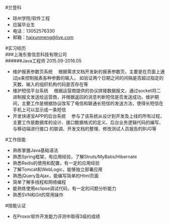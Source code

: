 #兰登科
+ 琼州学院/软件工程
+ 应届毕业生
+ 电话：13052576330
+ 邮箱：haixunmeng@live.com

#实习经历  
###上海东普信息科技有限公司  
######Java工程师      2015.09-2016.05 
+ 维护报表参数页系统　 
  根据需求文档开发新的报表参数页，主要是在页面上通过js来控制报表各种参数的输入， 如验证两个日期之间的间隔是否超过指定的天数、输入的组织机构代码是否存在等
+ 维护短信平台系统　 
  根据运营商提供的协议拼接数据报文，通过socket将二进制报文发送给运营商，并根据返回的消息判断短信是否发送成功。维护期间，主要工作是根据协议改写了电信和联通长短信的发送方法，使得长短信在手机上可以显示成一条短信
+ 开发快递宝APP的后台系统　 
  参与了该系统从设计到开发及上线的所有过程，主要工作是数据库的设计、接口数据格式的定义、后台业务逻辑代码的编写、与移动端进行接口
  的联调、开发文档的整理、修改测试人员报告的BUG等 

#工作技能
+ 熟练掌握Java基础语法 
+ 熟悉Spring框架，有应用经验，了解Struts/MyBatis/Hibernate 
+ 熟悉Redis的使用和配置，有一定的应用经验
+ 了解Tomcat和WebLogic，能够独立部署应用 
+ 熟悉jQuery及Ajax，能编写简单的Html页面 
+ 简单了解多线程和网络编程 
+ 能熟练使用eclipse调试代码，有一定的问题分析能力
+ 熟悉SVN和Git的常用操作

#技能认证
+ 在Proxor软件开发能力评测中取得3级的成绩



